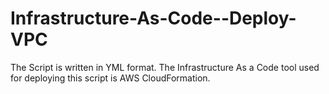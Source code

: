 # Infrastructure-As-Code--Deploy-VPC
The Script is written in YML format. The Infrastructure As a Code tool used for deploying this script is AWS CloudFormation. 
